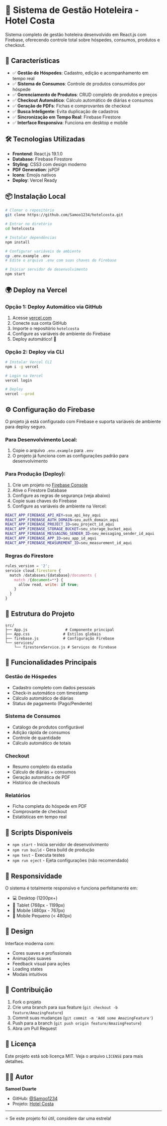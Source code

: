# 🏨 Sistema de Gestão Hoteleira - Hotel Costa

Sistema completo de gestão hoteleira desenvolvido em React.js com Firebase, oferecendo controle total sobre hóspedes, consumos, produtos e checkout.

## 🚀 Características

- ✅ **Gestão de Hóspedes**: Cadastro, edição e acompanhamento em tempo real
- ✅ **Sistema de Consumos**: Controle de produtos consumidos por hóspede
- ✅ **Gerenciamento de Produtos**: CRUD completo de produtos e preços
- ✅ **Checkout Automático**: Cálculo automático de diárias e consumos
- ✅ **Geração de PDFs**: Fichas e comprovantes de checkout
- ✅ **Busca Inteligente**: Evita duplicação de cadastros
- ✅ **Sincronização em Tempo Real**: Firebase Firestore
- ✅ **Interface Responsiva**: Funciona em desktop e mobile

## 🛠️ Tecnologias Utilizadas

- **Frontend**: React.js 19.1.0
- **Database**: Firebase Firestore
- **Styling**: CSS3 com design moderno
- **PDF Generation**: jsPDF
- **Icons**: Emojis nativos
- **Deploy**: Vercel Ready

## 📦 Instalação Local

```bash
# Clonar o repositório
git clone https://github.com/Samoo1234/hotelcosta.git

# Entrar no diretório
cd hotelcosta

# Instalar dependências
npm install

# Configurar variáveis de ambiente
cp .env.example .env
# Edite o arquivo .env com suas chaves do Firebase

# Iniciar servidor de desenvolvimento
npm start
```

## 🌍 Deploy na Vercel

### Opção 1: Deploy Automático via GitHub

1. Acesse [vercel.com](https://vercel.com)
2. Conecte sua conta GitHub
3. Importe o repositório `hotelcosta`
4. Configure as variáveis de ambiente do Firebase
5. Deploy automático! 🚀

### Opção 2: Deploy via CLI

```bash
# Instalar Vercel CLI
npm i -g vercel

# Login na Vercel
vercel login

# Deploy
vercel --prod
```

## ⚙️ Configuração do Firebase

O projeto já está configurado com Firebase e suporta variáveis de ambiente para deploy seguro.

### Para Desenvolvimento Local:
1. Copie o arquivo `.env.example` para `.env`
2. O projeto já funciona com as configurações padrão para desenvolvimento

### Para Produção (Deploy):
1. Crie um projeto no [Firebase Console](https://console.firebase.google.com)
2. Ative o Firestore Database
3. Configure as regras de segurança (veja abaixo)
4. Copie suas chaves do Firebase
5. Configure as variáveis de ambiente na Vercel:

```bash
REACT_APP_FIREBASE_API_KEY=sua_api_key_aqui
REACT_APP_FIREBASE_AUTH_DOMAIN=seu_auth_domain_aqui
REACT_APP_FIREBASE_PROJECT_ID=seu_project_id_aqui
REACT_APP_FIREBASE_STORAGE_BUCKET=seu_storage_bucket_aqui
REACT_APP_FIREBASE_MESSAGING_SENDER_ID=seu_messaging_sender_id_aqui
REACT_APP_FIREBASE_APP_ID=seu_app_id_aqui
REACT_APP_FIREBASE_MEASUREMENT_ID=seu_measurement_id_aqui
```

### Regras do Firestore

```javascript
rules_version = '2';
service cloud.firestore {
  match /databases/{database}/documents {
    match /{document=**} {
      allow read, write: if true;
    }
  }
}
```

## 📁 Estrutura do Projeto

```
src/
├── App.js                 # Componente principal
├── App.css               # Estilos globais
├── firebase.js           # Configuração Firebase
└── services/
    └── firestoreService.js # Serviços do Firebase
```

## 🎯 Funcionalidades Principais

### Gestão de Hóspedes
- Cadastro completo com dados pessoais
- Check-in automático com timestamp
- Cálculo automático de diárias
- Status de pagamento (Pago/Pendente)

### Sistema de Consumos
- Catálogo de produtos configurável
- Adição rápida de consumos
- Controle de quantidade
- Cálculo automático de totais

### Checkout
- Resumo completo da estadia
- Cálculo de diárias + consumos
- Geração automática de PDF
- Histórico de checkouts

### Relatórios
- Ficha completa do hóspede em PDF
- Comprovante de checkout
- Estatísticas em tempo real

## 🔧 Scripts Disponíveis

- `npm start` - Inicia servidor de desenvolvimento
- `npm run build` - Gera build de produção
- `npm test` - Executa testes
- `npm run eject` - Ejeta configurações (não recomendado)

## 📱 Responsividade

O sistema é totalmente responsivo e funciona perfeitamente em:
- 💻 Desktop (1200px+)
- 📱 Tablet (768px - 1199px)
- 📱 Mobile (480px - 767px)
- 📱 Mobile Pequeno (< 480px)

## 🎨 Design

Interface moderna com:
- Cores suaves e profissionais
- Animações suaves
- Feedback visual para ações
- Loading states
- Modais intuitivos

## 🤝 Contribuição

1. Fork o projeto
2. Crie uma branch para sua feature (`git checkout -b feature/AmazingFeature`)
3. Commit suas mudanças (`git commit -m 'Add some AmazingFeature'`)
4. Push para a branch (`git push origin feature/AmazingFeature`)
5. Abra um Pull Request

## 📄 Licença

Este projeto está sob licença MIT. Veja o arquivo `LICENSE` para mais detalhes.

## 👨‍💻 Autor

**Samoel Duarte**
- GitHub: [@Samoo1234](https://github.com/Samoo1234)
- Projeto: [Hotel Costa](https://github.com/Samoo1234/hotelcosta)

---

⭐ Se este projeto foi útil, considere dar uma estrela!
